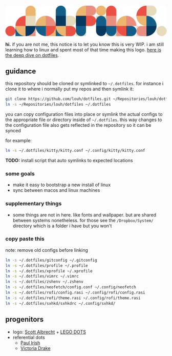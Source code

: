 ![dotfiles](https://github.com/louh/dotfiles/raw/main/dotfiles.png)

**hi.** if you are not me, this notice is to let you know this is very WIP. i am still learning how to linux and spent most of that time making this logo. [here is the deep dive on dotfiles](https://dotfiles.github.io/).

## guidance

this repository should be cloned or symlinked to `~/.dotfiles`. for instance i clone it to where i normally put my repos and then symlink it:

```sh
git clone https://github.com/louh/dotfiles.git ~/Repositories/louh/dotfiles
ln -s ~/Repositories/louh/dotfiles ~/.dotfiles
```

you can copy configuration files into place or symlink the actual configs to the appropriate file or directory inside of `~/.dotfiles`. this way changes to the configuration file also gets reflected in the repository so it can be synced

for example:

```sh
ln -s ~/.dotfiles/kitty/kitty.conf ~/.config/kitty/kitty.conf
```

**TODO:** install script that auto symlinks to expected locations

### some goals
- make it easy to bootstrap a new install of linux
- sync between macos and linux machines

### supplementary things
- some things are not in here. like fonts and wallpaper. but are shared between systems nonetheless. for those see the `/Dropbox/System/` directory which is a folder i have but you won't

### copy paste this

note: remove old configs before linking

```sh
ln -s ~/.dotfiles/gitconfig ~/.gitconfig
ln -s ~/.dotfiles/profile ~/.profile
ln -s ~/.dotfiles/xprofile ~/.xprofile
ln -s ~/.dotfiles/vimrc ~/.vimrc
ln -s ~/.dotfiles/zshenv ~/.zshenv
ln -s ~/.dotfiles/neofetch/config.conf ~/.config/neofetch
ln -s ~/.dotfiles/rofi/config.rasi ~/.config/rofi/config.rasi
ln -s ~/.dotfiles/rofi/theme.rasi ~/.config/rofi/theme.rasi
ln -s ~/.dotfiles/sxhkd/sxhkdrc ~/.config/sxhkd/
```

## progenitors

- logo: [Scott Albrecht](http://scottalbrecht.com/) + [LEGO DOTS](https://www.lego.com/en-us/themes/dots/products)
- referential dots
  - [Paul Irish](https://github.com/paulirish/dotfiles)
  - [Victoria Drake](https://github.com/victoriadrake/dotfiles)
